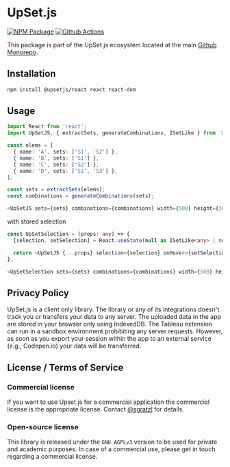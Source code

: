 # UpSet.js

[![NPM Package][npm-image]][npm-url] [![Github Actions][github-actions-image]][github-actions-url]

This package is part of the UpSet.js ecosystem located at the main [Github Monorepo](https://github.com/upsetjs/upsetjs).

## Installation

```sh
npm install @upsetjs/react react react-dom
```

## Usage

```ts
import React from 'react';
import UpSetJS, { extractSets, generateCombinations, ISetLike } from '@upsetjs/react';

const elems = [
  { name: 'A', sets: ['S1', 'S2'] },
  { name: 'B', sets: ['S1'] },
  { name: 'C', sets: ['S2'] },
  { name: 'D', sets: ['S1', 'S3'] },
];

const sets = extractSets(elems);
const combinations = generateCombinations(sets);

<UpSetJS sets={sets} combinations={combinations} width={500} height={300} />;
```

with stored selection

```ts
const UpSetSelection = (props: any) => {
  [selection, setSelection] = React.useState(null as ISetLike<any> | null);

  return <UpSetJS {...props} selection={selection} onHover={setSelection} />;
};

<UpSetSelection sets={sets} combinations={combinations} width={500} height={300} />;
```

## Privacy Policy

UpSet.js is a client only library. The library or any of its integrations doesn't track you or transfers your data to any server. The uploaded data in the app are stored in your browser only using IndexedDB. The Tableau extension can run in a sandbox environment prohibiting any server requests. However, as soon as you export your session within the app to an external service (e.g., Codepen.io) your data will be transferred.

## License / Terms of Service

### Commercial license

If you want to use Upset.js for a commercial application the commercial license is the appropriate license. Contact [@sgratzl](mailto:sam@sgratzl.com) for details.

### Open-source license

This library is released under the `GNU AGPLv3` version to be used for private and academic purposes. In case of a commercial use, please get in touch regarding a commercial license.

[npm-image]: https://badge.fury.io/js/%40upsetjs%2Freact.svg
[npm-url]: https://npmjs.org/package/@upsetjs/react
[github-actions-image]: https://github.com/sgratzl/upsetjs/workflows/nodeci/badge.svg
[github-actions-url]: https://github.com/sgratzl/upsetjs/actions

